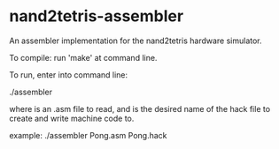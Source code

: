 # nand2tetris-assembler
An assembler implementation for the nand2tetris hardware simulator.

To compile: run 'make' at command line.

To run, enter into command line:

./assembler <inputfile> <outputfile>

where <inputfile> is an .asm file to read, and <outputfile> is the desired name of the hack file to create and write machine code to.

example:
./assembler Pong.asm Pong.hack
